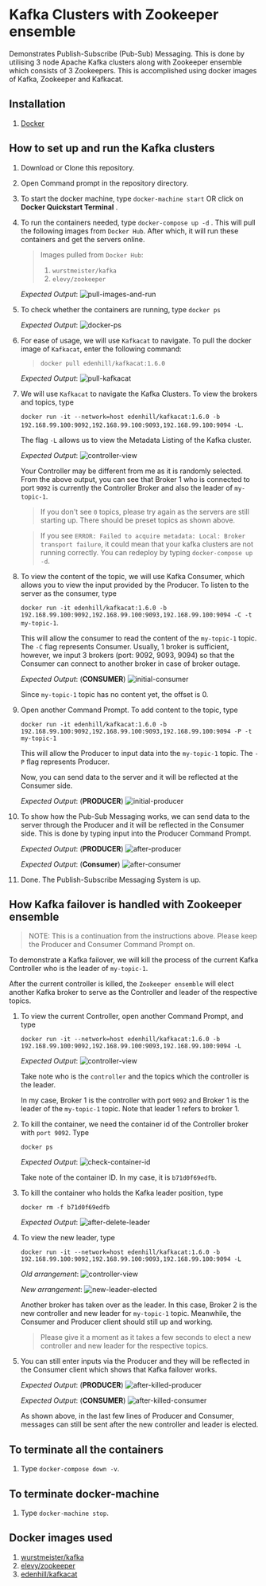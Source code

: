 # Kafka Clusters with Zookeeper ensemble
Demonstrates Publish-Subscribe (Pub-Sub) Messaging. This is done by utilising 3 node Apache Kafka clusters along with Zookeeper ensemble which consists of 3 Zookeepers. This is accomplished using docker images of Kafka, Zookeeper and Kafkacat.

## Installation
1. [Docker](https://docs.docker.com/get-started/)

## How to set up and run the Kafka clusters
1. Download or Clone this repository.
1. Open Command prompt in the repository directory.
1. To start the docker machine, type `docker-machine start` OR click on **Docker Quickstart Terminal** .
1. To run the containers needed, type `docker-compose up -d` . This will pull the following images from `Docker Hub`. After which, it will run these containers and get the servers online.
    > Images pulled from `Docker Hub`:
    > 1. `wurstmeister/kafka`
    > 1. `elevy/zookeeper`

    *Expected Output*:
    ![pull-images-and-run](images/pull-images-and-run.PNG)
1. To check whether the containers are running, type `docker ps`

    *Expected Output*:
    ![docker-ps](images/docker-ps.PNG)

1. For ease of usage, we will use `Kafkacat` to navigate. To pull the docker image of `Kafkacat`, enter the following command:

    > `docker pull edenhill/kafkacat:1.6.0`

    *Expected Output*:
    ![pull-kafkacat](images/pull-kafkacat.PNG)

1. We will use `Kafkacat` to navigate the Kafka Clusters. To view the brokers and topics, type 


    `docker run -it --network=host edenhill/kafkacat:1.6.0 -b 192.168.99.100:9092,192.168.99.100:9093,192.168.99.100:9094 -L`. 
    
    The flag `-L` allows us to view the Metadata Listing of the Kafka cluster.

    *Expected Output*:
    ![controller-view](images/controller-view.PNG)

    Your Controller may be different from me as it is randomly selected. From the above output, you can see that Broker 1 who is connected to port `9092` is currently the Controller Broker and also the leader of `my-topic-1`.

    > If you don't see `0` topics, please try again as the servers are still starting up. There should be preset topics as shown above.

    > If you see `ERROR: Failed to acquire metadata: Local: Broker transport failure`, it could mean that your kafka clusters are not running correctly. You can redeploy by typing `docker-compose up -d`.
1. To view the content of the topic, we will use Kafka Consumer, which allows you to view the input provided by the Producer. To listen to the server as the consumer, type 

    `docker run -it edenhill/kafkacat:1.6.0 -b 192.168.99.100:9092,192.168.99.100:9093,192.168.99.100:9094 -C -t my-topic-1`. 

    This will allow the consumer to read the content of the `my-topic-1` topic. The `-C` flag represents Consumer. Usually, 1 broker is sufficient, however, we input 3 brokers (port: 9092, 9093, 9094) so that the Consumer can connect to another broker in case of broker outage.

    *Expected Output*: (**CONSUMER**)
    ![initial-consumer](images/initial-consumer.PNG)

    Since `my-topic-1` topic has no content yet, the offset is 0.
    
1. Open another Command Prompt. To add content to the topic, type

    `docker run -it edenhill/kafkacat:1.6.0 -b 192.168.99.100:9092,192.168.99.100:9093,192.168.99.100:9094 -P -t my-topic-1`

    This will allow the Producer to input data into the `my-topic-1` topic. The `-P` flag represents Producer.

    Now, you can send data to the server and it will be reflected at the Consumer side.

    *Expected Output*: (**PRODUCER**)
    ![initial-producer](images/initial-producer.PNG)

1. To show how the Pub-Sub Messaging works, we can send data to the server through the Producer and it will be reflected in the Consumer side. This is done by typing input into the Producer Command Prompt.

    *Expected Output*: (**PRODUCER**)
    ![after-producer](images/after-producer.PNG)

    *Expected Output*: (**Consumer**)
    ![after-consumer](images/after-consumer.PNG)

1. Done. The Publish-Subscribe Messaging System is up.

## How Kafka failover is handled with Zookeeper ensemble
> NOTE: This is a continuation from the instructions above. Please keep the Producer and Consumer Command Prompt on.

To demonstrate a Kafka failover, we will kill the process of the current Kafka Controller who is the leader of `my-topic-1`.

After the current controller is killed, the `Zookeeper ensemble` will elect another Kafka broker to serve as the Controller and leader of the respective topics. 

1. To view the current Controller, open another Command Prompt, and type

    `docker run -it --network=host edenhill/kafkacat:1.6.0 -b 192.168.99.100:9092,192.168.99.100:9093,192.168.99.100:9094 -L`

    *Expected Output*:
    ![controller-view](images/controller-view.PNG)

    Take note who is the `controller` and the topics which the controller is the leader.
    
     In my case, Broker 1 is the controller with port `9092` and Broker 1 is the leader of the `my-topic-1` topic. Note that leader 1 refers to broker 1.

1. To kill the container, we need the container id of the Controller broker with `port 9092`. Type

    `docker ps`

    *Expected Output*:
    ![check-container-id](images/check-container-id.PNG)

    Take note of the container ID. In my case, it is `b71d0f69edfb`.

1. To kill the container who holds the Kafka leader position, type

    `docker rm -f b71d0f69edfb`

    *Expected Output*:
    ![after-delete-leader](images/after-delete-leader.PNG)

1. To view the new leader, type

    `docker run -it --network=host edenhill/kafkacat:1.6.0 -b 192.168.99.100:9092,192.168.99.100:9093,192.168.99.100:9094 -L`

    *Old arrangement*:
    ![controller-view](images/controller-view.PNG)

    *New arrangement*:
    ![new-leader-elected](images/new-leader-elected.PNG)

    Another broker has taken over as the leader. In this case, Broker 2 is the new controller and new leader for `my-topic-1` topic. Meanwhile, the Consumer and Producer client should still up and working.

    > Please give it a moment as it takes a few seconds to elect a new controller and new leader for the respective topics.

1. You can still enter inputs via the Producer and they will be reflected in the Consumer client which shows that Kafka failover works.

    *Expected Output*: (**PRODUCER**)
    ![after-killed-producer](images/after-killed-producer.PNG)

    *Expected Output*: (**CONSUMER**)
    ![after-killed-consumer](images/after-killed-consumer.PNG)

    As shown above, in the last few lines of Producer and Consumer, messages can still be sent after the new controller and leader is elected.

    
## To terminate all the containers
1. Type `docker-compose down -v`.

## To terminate docker-machine
1. Type `docker-machine stop`.

## Docker images used
1. [wurstmeister/kafka](#https://hub.docker.com/r/wurstmeister/kafka/)
1. [elevy/zookeeper](#https://hub.docker.com/r/elevy/zookeeper)
1. [edenhill/kafkacat](#https://hub.docker.com/r/edenhill/kafkacat)